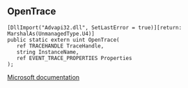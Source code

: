 ## OpenTrace

```
[DllImport("Advapi32.dll", SetLastError = true)][return: MarshalAs(UnmanagedType.U4)]
public static extern uint OpenTrace(
   ref TRACEHANDLE TraceHandle,
   string InstanceName,
   ref EVENT_TRACE_PROPERTIES Properties
);
```

[Microsoft documentation](https://docs.microsoft.com/en-us/windows/win32/api/evntrace/nf-evntrace-opentracea)
